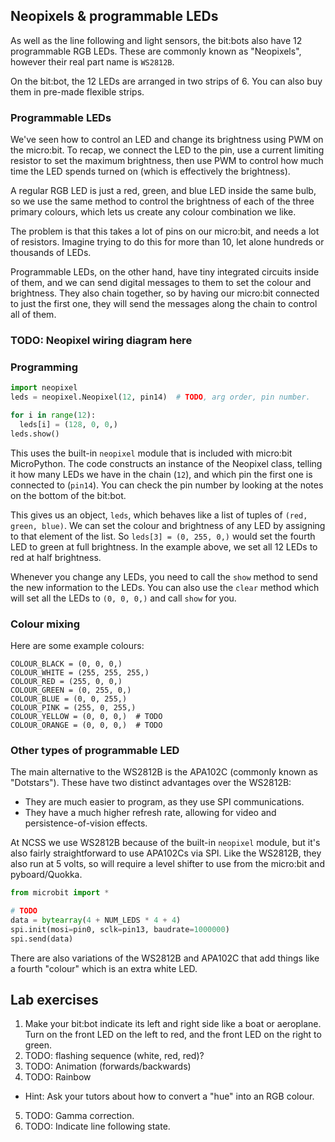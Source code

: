 ## Neopixels & programmable LEDs

As well as the line following and light sensors, the bit:bots also have 12 programmable RGB LEDs. These are commonly known as "Neopixels", however their real part name is `WS2812B`.

On the bit:bot, the 12 LEDs are arranged in two strips of 6. You can also buy them in pre-made flexible strips.

### Programmable LEDs
We've seen how to control an LED and change its brightness using PWM on the micro:bit. To recap, we connect the LED to the pin, use a current limiting resistor to set the maximum brightness, then use PWM to control how much time the LED spends turned on (which is effectively the brightness).

A regular RGB LED is just a red, green, and blue LED inside the same bulb, so we use the same method to control the brightness of each of the three primary colours, which lets us create any colour combination we like.

The problem is that this takes a lot of pins on our micro:bit, and needs a lot of resistors. Imagine trying to do this for more than 10, let alone hundreds or thousands of LEDs.

Programmable LEDs, on the other hand, have tiny integrated circuits inside of them, and we can send digital messages to them to set the colour and brightness. They also chain together, so by having our micro:bit connected to just the first one, they will send the messages along the chain to control all of them.

### TODO: Neopixel wiring diagram here

### Programming

```python
import neopixel
leds = neopixel.Neopixel(12, pin14)  # TODO, arg order, pin number.

for i in range(12):
  leds[i] = (128, 0, 0,)
leds.show()
```

This uses the built-in `neopixel` module that is included with micro:bit MicroPython. The code constructs an instance of the Neopixel class, telling it how many LEDs we have in the chain (`12`), and which pin the first one is connected to (`pin14`). You can check the pin number by looking at the notes on the bottom of the bit:bot.

This gives us an object, `leds`, which behaves like a list of tuples of `(red, green, blue)`. We can set the colour and brightness of any LED by assigning to that element of the list. So `leds[3] = (0, 255, 0,)` would set the fourth LED to green at full brightness. In the example above, we set all 12 LEDs to red at half brightness.

Whenever you change any LEDs, you need to call the `show` method to send the new information to the LEDs. You can also use the `clear` method which will set all the LEDs to `(0, 0, 0,)` and call `show` for you.

### Colour mixing

Here are some example colours:

```
COLOUR_BLACK = (0, 0, 0,)
COLOUR_WHITE = (255, 255, 255,)
COLOUR_RED = (255, 0, 0,)
COLOUR_GREEN = (0, 255, 0,)
COLOUR_BLUE = (0, 0, 255,)
COLOUR_PINK = (255, 0, 255,)
COLOUR_YELLOW = (0, 0, 0,)  # TODO
COLOUR_ORANGE = (0, 0, 0,)  # TODO
```

### Other types of programmable LED

The main alternative to the WS2812B is the APA102C (commonly known as "Dotstars"). These have two distinct advantages over the WS2812B:
 * They are much easier to program, as they use SPI communications.
 * They have a much higher refresh rate, allowing for video and persistence-of-vision effects.

At NCSS we use WS2812B because of the built-in `neopixel` module, but it's also fairly straightforward to use APA102Cs via SPI. Like the WS2812B, they also run at 5 volts, so will require a level shifter to use from the micro:bit and pyboard/Quokka.

```python
from microbit import *

# TODO
data = bytearray(4 + NUM_LEDS * 4 + 4)
spi.init(mosi=pin0, sclk=pin13, baudrate=1000000)
spi.send(data)
```

There are also variations of the WS2812B and APA102C that add things like a fourth "colour" which is an extra white LED.

## Lab exercises

1. Make your bit:bot indicate its left and right side like a boat or aeroplane. Turn on the front LED on the left to red, and the front LED on the right to green.
2. TODO: flashing sequence (white, red, red)?
3. TODO: Animation (forwards/backwards)
4. TODO: Rainbow
 * Hint: Ask your tutors about how to convert a "hue" into an RGB colour.
5. TODO: Gamma correction.
6. TODO: Indicate line following state.
